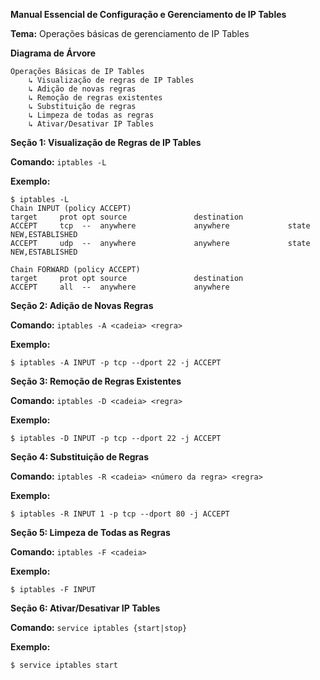 **Manual Essencial de Configuração e Gerenciamento de IP Tables**

**Tema:** Operações básicas de gerenciamento de IP Tables

**Diagrama de Árvore**

```
Operações Básicas de IP Tables
    ↳ Visualização de regras de IP Tables
    ↳ Adição de novas regras
    ↳ Remoção de regras existentes
    ↳ Substituição de regras
    ↳ Limpeza de todas as regras
    ↳ Ativar/Desativar IP Tables
```

**Seção 1: Visualização de Regras de IP Tables**

**Comando:** `iptables -L`

**Exemplo:**

```
$ iptables -L
Chain INPUT (policy ACCEPT)
target     prot opt source               destination         
ACCEPT     tcp  --  anywhere             anywhere             state NEW,ESTABLISHED 
ACCEPT     udp  --  anywhere             anywhere             state NEW,ESTABLISHED 

Chain FORWARD (policy ACCEPT)
target     prot opt source               destination         
ACCEPT     all  --  anywhere             anywhere            
```

**Seção 2: Adição de Novas Regras**

**Comando:** `iptables -A <cadeia> <regra>`

**Exemplo:**

```
$ iptables -A INPUT -p tcp --dport 22 -j ACCEPT
```

**Seção 3: Remoção de Regras Existentes**

**Comando:** `iptables -D <cadeia> <regra>`

**Exemplo:**

```
$ iptables -D INPUT -p tcp --dport 22 -j ACCEPT
```

**Seção 4: Substituição de Regras**

**Comando:** `iptables -R <cadeia> <número da regra> <regra>`

**Exemplo:**

```
$ iptables -R INPUT 1 -p tcp --dport 80 -j ACCEPT
```

**Seção 5: Limpeza de Todas as Regras**

**Comando:** `iptables -F <cadeia>`

**Exemplo:**

```
$ iptables -F INPUT
```

**Seção 6: Ativar/Desativar IP Tables**

**Comando:** `service iptables {start|stop}`

**Exemplo:**

```
$ service iptables start
```